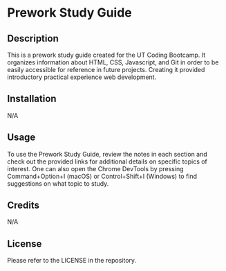 # Prework Study Guide

## Description

This is a prework study guide created for the UT Coding Bootcamp. It organizes information about HTML, CSS, Javascript, and Git in order to be easily accessible for reference in future projects. Creating it provided introductory practical experience web development.

## Installation

N/A

## Usage

To use the Prework Study Guide, review the notes in each section and check out the provided links for additional details on specific topics of interest. One can also open the Chrome DevTools by pressing Command+Option+I (macOS) or Control+Shift+I (Windows) to find suggestions on what topic to study.

## Credits

N/A

## License

Please refer to the LICENSE in the repository.
